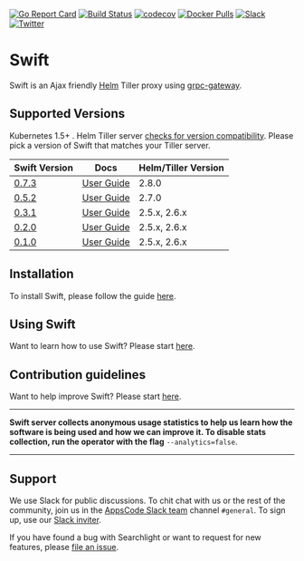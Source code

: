 [![Go Report Card](https://goreportcard.com/badge/github.com/appscode/swift)](https://goreportcard.com/report/github.com/appscode/swift)
[![Build Status](https://travis-ci.org/appscode/swift.svg?branch=master)](https://travis-ci.org/appscode/swift)
[![codecov](https://codecov.io/gh/appscode/swift/branch/master/graph/badge.svg)](https://codecov.io/gh/appscode/swift)
[![Docker Pulls](https://img.shields.io/docker/pulls/appscode/swift.svg)](https://hub.docker.com/r/appscode/swift/)
[![Slack](https://slack.appscode.com/badge.svg)](https://slack.appscode.com)
[![Twitter](https://img.shields.io/twitter/follow/appscodehq.svg?style=social&logo=twitter&label=Follow)](https://twitter.com/intent/follow?screen_name=AppsCodeHQ)

# Swift
Swift is an Ajax friendly [Helm](https://github.com/kubernetes/helm) Tiller proxy using [grpc-gateway](https://github.com/grpc-ecosystem/grpc-gateway).


## Supported Versions
Kubernetes 1.5+ . Helm Tiller server [checks for version compatibility](https://github.com/kubernetes/helm/blob/master/pkg/version/compatible.go#L27). Please pick a version of Swift that matches your Tiller server.

| Swift Version                                                 | Docs                                                            | Helm/Tiller Version |
|---------------------------------------------------------------|-----------------------------------------------------------------|---------------------|
| [0.7.3](https://github.com/appscode/swift/releases/tag/0.7.3) | [User Guide](https://appscode.com/products/swift/0.7.3/)        | 2.8.0               |
| [0.5.2](https://github.com/appscode/swift/releases/tag/0.5.2) | [User Guide](https://appscode.com/products/swift/0.5.2/)        | 2.7.0               |
| [0.3.1](https://github.com/appscode/swift/releases/tag/0.3.1) | [User Guide](https://github.com/appscode/swift/tree/0.3.1/docs) | 2.5.x, 2.6.x        |
| [0.2.0](https://github.com/appscode/swift/releases/tag/0.2.0) | [User Guide](https://github.com/appscode/swift/tree/0.2.0/docs) | 2.5.x, 2.6.x        |
| [0.1.0](https://github.com/appscode/swift/releases/tag/0.1.0) | [User Guide](https://github.com/appscode/swift/tree/0.1.0/docs) | 2.5.x, 2.6.x        |


## Installation
To install Swift, please follow the guide [here](https://appscode.com/products/swift/0.7.3/setup/install/).

## Using Swift
Want to learn how to use Swift? Please start [here](https://appscode.com/products/swift/0.7.3/).

## Contribution guidelines
Want to help improve Swift? Please start [here](https://appscode.com/products/swift/0.7.3/welcome/contributing/).

---

**Swift server collects anonymous usage statistics to help us learn how the software is being used and how we can improve it. To disable stats collection, run the operator with the flag** `--analytics=false`.

---

## Support
We use Slack for public discussions. To chit chat with us or the rest of the community, join us in the [AppsCode Slack team](https://appscode.slack.com/messages/C0XQFLGRM/details/) channel `#general`. To sign up, use our [Slack inviter](https://slack.appscode.com/).

If you have found a bug with Searchlight or want to request for new features, please [file an issue](https://github.com/appscode/swift/issues/new).
